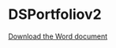 # DSPortfoliov2
[Download the Word document](https://github.com/grace-taylor21/DSPortfoliov2/raw/main/assets/ddocs/Mental_Health_&_Music_Therapy.docx)

